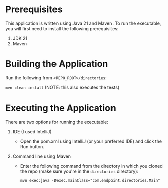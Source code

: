 # Prerequisites
This application is written using Java 21 and Maven. To run the executable, you will first need to install the following prerequisites:
1. JDK 21
2. Maven

# Building the Application
Run the following from `<REPO_ROOT>/directories`:

`mvn clean install` (NOTE: this also executes the tests)

# Executing the Application
There are two options for running the executable:
1. IDE (I used IntelliJ)
   - Open the pom.xml using IntelliJ (or your preferred IDE) and click the Run button.

2. Command line using Maven
   - Enter the following command from the directory in which you cloned the repo (make sure you're in the `directories` directory):

     `mvn exec:java -Dexec.mainClass="com.endpoint.directories.Main"`
